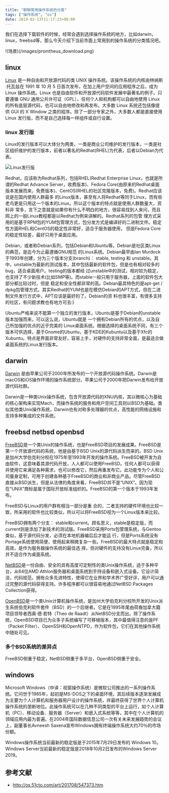 ```yaml
---
title: "聊聊常用操作系统的分类"
tags: ["操作系统", "os"]
date: 2019-02-13T11:17:23+08:00
---
```


我们在选择下载软件的时候，经常会遇到选择操作系统的地方，比如darwin，linux，freebsd等，那么今天介绍下当前市面上常用到的操作系统的分类情况吧。

!(场景)(/images/promtheus_download.png)

## linux

[Linux](https://zh.wikipedia.org/wiki/Linux) 是一种自由和开放源代码的类 UNIX 操作系统。该操作系统的内核由林纳斯·托瓦兹在 1991 年 10 月 5 日首次发布，在加上用户空间的应用程序之后，成为 Linux 操作系统。Linux 也是自由软件和开放源代码软件发展中最著名的例子。只要遵循 GNU 通用公共许可证（GPL），任何个人和机构都可以自由地使用 Linux 的所有底层源代码，也可以自由地修改和再发布。大多数 Linux 系统还包括像提供 GUI 的 X Window 之类的程序。除了一部分专家之外，大多数人都是直接使用 Linux 发行版，而不是自己选择每一样组件或自行设置。

### linux 发行版

Linux的发行版本可以大体分为两类，一类是商业公司维护的发行版本，一类是社区组织维护的发行版本，前者以著名的Redhat(RHEL)为代表，后者以Debian为代表。

![Linux发行版](http://s5.51cto.com/wyfs02/M02/9D/E6/wKiom1mINIzA_dJqAAA-WlpJkQk751.jpg-wh_651x-s_2046512469.jpg)

Redhat，应该称为Redhat系列，包括RHEL(Redhat Enterprise Linux，也就是所谓的Redhat Advance Server，收费版本)、Fedora Core(由原来的Redhat桌面版本发展而来，免费版本)、CentOS(RHEL的社区克隆版本，免费)。Redhat应该说是在国内使用人群最多 的Linux版本，甚至有人将Redhat等同于Linux，而有些老鸟更是只用这一个版本的Linux。所以这个版本的特点就是使用人群数量大，资料非 常多，言下之意就是如果你有什么不明白的地方，很容易找到人来问，而且网上的一般Linux教程都是以Redhat为例来讲解的。Redhat系列的包管 理方式采用的是基于RPM包的YUM包管理方式，包分发方式是编译好的二进制文件。稳定性方面RHEL和CentOS的稳定性非常好，适合于服务器使用， 但是Fedora Core的稳定性较差，最好只用于桌面应用。

Debian，或者称Debian系列，包括Debian和Ubuntu等。Debian是社区类Linux的典范，是迄今为止最遵循GNU规范 的Linux系统。Debian最早由Ian Murdock于1993年创建，分为三个版本分支(branch)： stable, testing 和 unstable。其中，unstable为最新的测试版本，其中包括最新的软件包，但是也有相对较多的bug，适合桌面用户。testing的版本都经 过unstable中的测试，相对较为稳定，也支持了不少新技术(比如SMP等)。而stable一般只用于服务器，上面的软件包大部分都比较过时，但是 稳定和安全性都非常的高。Debian最具特色的是apt-get / dpkg包管理方式，其实Redhat的YUM也是在模仿Debian的APT方式，但在二进制文件发行方式中，APT应该是最好的了。Debian的资 料也很丰富，有很多支持的社区，有问题求教也有地方可去:)


Ubuntu严格来说不能算一个独立的发行版本，Ubuntu是基于Debian的unstable版本加强而来，可以这么说，Ubuntu就是 一个拥有Debian所有的优点，以及自己所加强的优点的近乎完美的 Linux桌面系统。根据选择的桌面系统不同，有三个版本可供选择，基于Gnome的Ubuntu，基于KDE的Kubuntu以及基于Xfc的 Xubuntu。特点是界面非常友好，容易上手，对硬件的支持非常全面，是最适合做桌面系统的Linux发行版本。



## darwin

[Darwin](https://zh.wikipedia.org/wiki/Darwin_(%E6%93%8D%E4%BD%9C%E7%B3%BB%E7%BB%9F))  是由苹果公司于2000年所发布的一个开放源代码操作系统。Darwin是macOS和iOS操作环境的操作系统部分。苹果公司于2000年把Darwin发布给开放源代码社群。

Darwin是一种类Unix操作系统，包含开放源代码的XNU内核，其以微核心为基础的核心架构来实现Mach，而操作系统的服务和用户空间工具则以BSD为基础。类似其他类Unix操作系统，Darwin也有对称多处理器的优点，高性能的网络设施和支持多种集成的文件系统。


## freebsd netbsd  openbsd

[FreeBSD](https://zh.wikipedia.org/wiki/FreeBSD)是一个类Unix的操作系统，也是FreeBSD项目的发展成果。FreeBSD是第一个开放源代码的系统，他是由基于BSD Unix的源代码派生而来的。BSD Unix是加州大学伯克利分校在1975年至1993年开发的操作系统。FreeBSD被开发为自由软件，这意味着其源代码开放，人人都可以使用FreeBSD。任何人都可以获得并使用它来满足各种需求，也可以修改它，然后再重发布它。此功能专为个人和公司量身定制，可用于创建各种基于FreeBSD的商业和非商业产品。尽管FreeBSD直接从BSD派生，但是从法律的角度来看，FreeBSD并不是“UNIX”。因为现在“UNIX”商标是属于国际开放标准组织的。FreeBSD的第一个版本于1993年发布。

FreeBSD与Linux的用户群有相当一部分是重 合的，二者支持的硬件环境也比较一致，所采用的软件也比较类似，所以可以将FreeBSD视为一个Linux版本来比较。

FreeBSD拥有两个分支： stable和current。顾名思义，stable是稳定版，而 current则是添加了新技术的测试版。FreeBSD采用Ports包管理系统，与Gentoo类似，基于源代码分发，必须在本地机器编后后才能运 行，但是Ports系统没有Portage系统使用简便，使用起来稍微复杂一些。FreeBSD的最大特点就是稳定和高效，是作为服务器操作系统的最佳选 择，但对硬件的支持没有Linux完备，所以并不适合作为桌面系统。


[NetBSD](https://zh.wikipedia.org/wiki/NetBSD)是一份自由、安全的具有高度可定制性的类Unix操作系统，适于多种平台，从64位AMD Athlon服务器和桌面系统到手持设备和嵌入式设备。它设计简洁，代码规范，拥有众多先进特性，使得它在业界和学术界广受好评，用户可以通过完整的源代码获得支持。许多程序都可以很容易地通过NetBSD Packages Collection获得。

[OpenBSD](https://zh.wikipedia.org/wiki/OpenBSD)是一个类Unix计算机操作系统，是加州大学伯克利分校所开发的Unix派生系统伯克利软件套件（BSD）的一个后继者。它是在1995年尾由荷裔加拿大籍项目领导者西奥·德·若特（Theo de Raadt）从NetBSD分支而出。除了操作系统，OpenBSD项目已为众多子系统编写了可移植版本，其中最值得注意的是PF（Packet Filter）、OpenSSH和OpenNTPD，作为软件包，它们在其他操作系统中随处可见。

### 多个BSD系统的差异点

FreeBSD侧重于稳定，NetBSD侧重于多平台，OpenBSD侧重于安全。



## windows

Microsoft Windows（中译：视窗操作系统）是微软公司推出的一系列操作系统。它问世于1985年，起初是MS-DOS之下的桌面环境，其后续版本逐渐发展成为主要为个人计算机和服务器用户设计的操作系统，并最终获得了世界个人计算机操作系统的垄断地位。此操作系统可以在几种不同类型的平台上运行，如个人计算机（PC）、移动设备、服务器（Server）和嵌入式系统等等，其中在个人计算机的领域应用内最为普遍。在2004年国际数据信息公司一次有关未来发展趋势的会议上，副董事长Avneesh Saxena宣布Windows拥有终端操作系统大约70％的市场份额。

Windows操作系统当前最新的稳定版是于2015年7月29日发布的 Windows 10。Windows Server当前最新的稳定版是2018年10月2日发布的Windows Server 2019。


## 参考文献
- http://os.51cto.com/art/201708/547373.htm 

